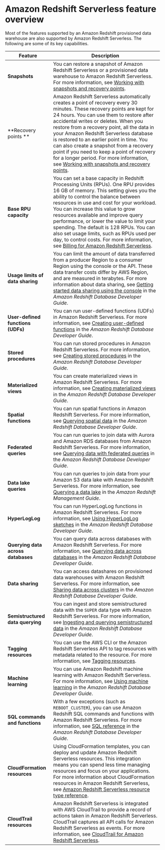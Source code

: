 # Amazon Redshift Serverless feature overview<a name="serverless-considerations"></a>

Most of the features supported by an Amazon Redshift provisioned data warehouse are also supported by Amazon Redshift Serverless\. The following are some of its key capabilities\. 


| Feature | Description | 
| --- | --- | 
| **Snapshots** | You can restore a snapshot of Amazon Redshift Serverless or a provisioned data warehouse to Amazon Redshift Serverless\. For more information, see [Working with snapshots and recovery points](serverless-snapshots-recovery.md#serverless-snapshots-recovery-points)\. | 
| **Recovery points ** | Amazon Redshift Serverless automatically creates a point of recovery every 30 minutes\. These recovery points are kept for 24 hours\. You can use them to restore after accidental writes or deletes\. When you restore from a recovery point, all the data in your Amazon Redshift Serverless database is restored to an earlier point in time\. You can also create a snapshot from a recovery point if you need to keep a point of recovery for a longer period\. For more information, see [Working with snapshots and recovery points](serverless-snapshots-recovery.md#serverless-snapshots-recovery-points)\.  | 
| **Base RPU capacity** | You can set a base capacity in Redshift Processing Units \(RPUs\)\. One RPU provides 16 GB of memory\. This setting gives you the ability to control the balance between resources in use and cost for your workload\. You can increase this value to grow resources available and improve query performance, or lower the value to limit your spending\. The default is 128 RPUs\. You can also set usage limits, such as RPUs used per day, to control costs\. For more information, see [Billing for Amazon Redshift Serverless](serverless-billing.md)\. | 
| **Usage limits of data sharing** | You can limit the amount of data transferred from a producer Region to a consumer Region using the console or the API\. These data transfer costs differ by AWS Region, and are measured in terabytes\. For more information about data sharing, see [Getting started data sharing using the console](https://docs.aws.amazon.com/redshift/latest/dg/getting-started-datashare-console.html) in the *Amazon Redshift Database Developer Guide*\. | 
| **User\-defined functions \(UDFs\)** | You can run user\-defined functions \(UDFs\) in Amazon Redshift Serverless\. For more information, see [Creating user\-defined functions](https://docs.aws.amazon.com/redshift/latest/dg/user-defined-functions.html) in the *Amazon Redshift Database Developer Guide*\. | 
| **Stored procedures** | You can run stored procedures in Amazon Redshift Serverless\. For more information, see [Creating stored procedures](https://docs.aws.amazon.com/redshift/latest/dg/stored-procedure-overview.html) in the *Amazon Redshift Database Developer Guide*\. | 
| **Materialized views** | You can create materialized views in Amazon Redshift Serverless\. For more information, see [Creating materialized views](https://docs.aws.amazon.com/redshift/latest/dg/materialized-view-overview.html) in the *Amazon Redshift Database Developer Guide*\. | 
| **Spatial functions** | You can run spatial functions in Amazon Redshift Serverless\. For more information, see [Querying spatial data](https://docs.aws.amazon.com/redshift/latest/dg/geospatial-overview.html) in the *Amazon Redshift Database Developer Guide*\. | 
| **Federated queries** | You can run queries to join data with Aurora and Amazon RDS databases from Amazon Redshift Serverless\. For more information, see [Querying data with federated queries](https://docs.aws.amazon.com/redshift/latest/dg/federated-overview.html) in the *Amazon Redshift Database Developer Guide*\. | 
| **Data lake queries** | You can run queries to join data from your Amazon S3 data lake with Amazon Redshift Serverless\. For more information, see [Querying a data lake](https://docs.aws.amazon.com/redshift/latest/dg/query-editor-v2-querying-data-lake.html) in the *Amazon Redshift Management Guide*\. | 
| **HyperLogLog** | You can run HyperLogLog functions in Amazon Redshift Serverless\. For more information, see [Using HyperLogLog sketches](https://docs.aws.amazon.com/redshift/latest/dg/hyperloglog-overview.html) in the *Amazon Redshift Database Developer Guide*\. | 
| **Querying data across databases** | You can query data across databases with Amazon Redshift Serverless\. For more information, see [Querying data across databases](https://docs.aws.amazon.com/redshift/latest/dg/cross-database-overview.html) in the *Amazon Redshift Database Developer Guide*\. | 
| **Data sharing** | You can access datashares on provisioned data warehouses with Amazon Redshift Serverless\. For more information, see [Sharing data across clusters](https://docs.aws.amazon.com/redshift/latest/dg/datashare-overview.html) in the *Amazon Redshift Database Developer Guide*\. | 
| **Semistructured data querying** | You can ingest and store semistructured data with the `SUPER` data type with Amazon Redshift Serverless\. For more information, see [Ingesting and querying semistructured data](https://docs.aws.amazon.com/redshift/latest/dg/super-overview.html) in the *Amazon Redshift Database Developer Guide*\. | 
| **Tagging resources** | You can use the AWS CLI or the Amazon Redshift Serverless API to tag resources with metadata related to the resource\. For more information, see [Tagging resources](https://docs.aws.amazon.com/redshift/latest/mgmt/serverless-tagging-resources.html)\. | 
| **Machine learning** | You can use Amazon Redshift machine learning with Amazon Redshift Serverless\. For more information, see [Using machine learning](https://docs.aws.amazon.com/redshift/latest/dg/machine_learning.html) in the *Amazon Redshift Database Developer Guide*\. | 
| **SQL commands and functions** | With a few exceptions \(such as `REBOOT_CLUSTER`\), you can use Amazon Redshift SQL commands and functions with Amazon Redshift Serverless\. For more information, see [SQL reference](https://docs.aws.amazon.com/redshift/latest/dg/cm_chap_SQLCommandRef.html) in the *Amazon Redshift Database Developer Guide*\. | 
| **CloudFormation resources** | Using CloudFormation templates, you can deploy and update Amazon Redshift Serverless resources\. This integration means you can spend less time managing resources and focus on your applications\. For more information about CloudFormation resources in Amazon Redshift Serverless, see [Amazon Redshift Serverless resource type reference](https://docs.aws.amazon.com/AWSCloudFormation/latest/UserGuide/AWS_RedshiftServerless.html)\. | 
| **CloudTrail resources** | Amazon Redshift Serverless is integrated with AWS CloudTrail to provide a record of actions taken in Amazon Redshift Serverless\. CloudTrail captures all API calls for Amazon Redshift Serverless as events\. For more information, see [CloudTrail for Amazon Redshift Serverless](https://docs.aws.amazon.com/redshift/latest/mgmt/logging-with-cloudtrail.html)\. | 